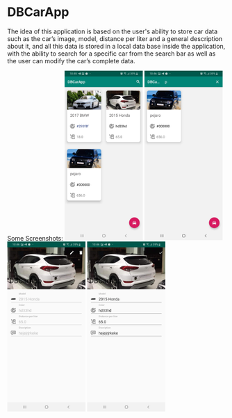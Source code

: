 # DBCarApp
 The idea of this application is based on the user's ability to store car data such as the car’s image, model, distance per liter and a general description about it, and all this data is stored in a local data base inside the application, with the ability to search for a specific car from the search bar as well as the user can modify the car’s complete data.


Some Screenshots:
<img src="Screenshots/img1.jpg" width=180>
<img src="Screenshots/img2.jpg" width=180>
<img src="Screenshots/img3.jpg" width=180>
<img src="Screenshots/img4.jpg" width=180>
